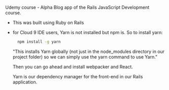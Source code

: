 Udemy course - Alpha Blog app of the Rails JavaScript Development course.

- This was built using Ruby on Rails
- for Cloud 9 IDE users, Yarn is not installed but npm is. So to install yarn:

  ```bash
    npm install -g yarn
  
  ```
  "This installs Yarn globally (not just in the node_modules directory in our project folder) so we can simply use the yarn command to use Yarn."
  
  Then you can go ahead and install webpacker and React.
  
  Yarn is our dependency manager for the front-end in our Rails application.
